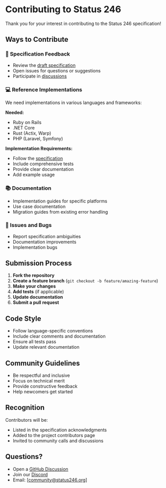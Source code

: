 # Contributing to Status 246

Thank you for your interest in contributing to the Status 246 specification!

## Ways to Contribute

### 📝 Specification Feedback
- Review the [draft specification](specification/draft.md)
- Open issues for questions or suggestions
- Participate in [discussions](https://github.com/status246/specification/discussions)

### 💻 Reference Implementations
We need implementations in various languages and frameworks:

**Needed:**
- Ruby on Rails
- .NET Core
- Rust (Actix, Warp)
- PHP (Laravel, Symfony)

**Implementation Requirements:**
- Follow the [specification](specification/draft.md)
- Include comprehensive tests
- Provide clear documentation
- Add example usage

### 📚 Documentation
- Implementation guides for specific platforms
- Use case documentation
- Migration guides from existing error handling

### 🐛 Issues and Bugs
- Report specification ambiguities
- Documentation improvements
- Implementation bugs

## Submission Process

1. **Fork the repository**
2. **Create a feature branch** (`git checkout -b feature/amazing-feature`)
3. **Make your changes**
4. **Add tests** (if applicable)
5. **Update documentation**
6. **Submit a pull request**

## Code Style

- Follow language-specific conventions
- Include clear comments and documentation
- Ensure all tests pass
- Update relevant documentation

## Community Guidelines

- Be respectful and inclusive
- Focus on technical merit
- Provide constructive feedback
- Help newcomers get started

## Recognition

Contributors will be:
- Listed in the specification acknowledgments
- Added to the project contributors page
- Invited to community calls and discussions

## Questions?

- Open a [GitHub Discussion](https://github.com/status246/specification/discussions)
- Join our [Discord](https://discord.gg/status246)
- Email: [community@status246.org]
